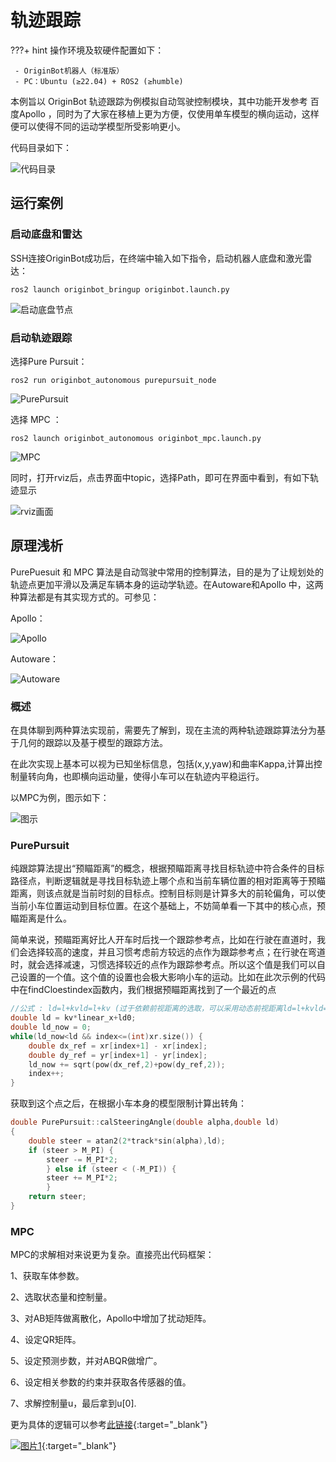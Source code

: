 # **轨迹跟踪**

???+ hint
    操作环境及软硬件配置如下：
    

     - OriginBot机器人（标准版）
     - PC：Ubuntu (≥22.04) + ROS2 (≥humble)

本例旨以 OriginBot 轨迹跟踪为例模拟自动驾驶控制模块，其中功能开发参考 百度Apollo ，同时为了大家在移植上更为方便，仅使用单车模型的横向运动，这样便可以使得不同的运动学模型所受影响更小。

代码目录如下：

![代码目录](../../assets/img/tracking/代码目录.png)

##  **运行案例**

### **启动底盘和雷达**

SSH连接OriginBot成功后，在终端中输入如下指令，启动机器人底盘和激光雷达：

```
ros2 launch originbot_bringup originbot.launch.py
```

![启动底盘节点](../../assets/img/tracking/启动底盘节点.png)

### **启动轨迹跟踪**

选择Pure Pursuit：

```
ros2 run originbot_autonomous purepursuit_node
```

![PurePursuit](../../assets/img/tracking/PurePursuit.png)

选择 MPC ：

```
ros2 launch originbot_autonomous originbot_mpc.launch.py
```

![MPC](../../assets/img/tracking/MPC.png)

同时，打开rviz后，点击界面中topic，选择Path，即可在界面中看到，有如下轨迹显示

![rviz画面](../../assets/img/tracking/rviz画面.png)

## **原理浅析**

PurePuesuit 和 MPC 算法是自动驾驶中常用的控制算法，目的是为了让规划处的轨迹点更加平滑以及满足车辆本身的运动学轨迹。在Autoware和Apollo 中，这两种算法都是有其实现方式的。可参见：

Apollo：

![Apollo](../../assets/img/tracking/Apollo.png)

Autoware：

![Autoware](../../assets/img/tracking/Autoware.png)

### **概述**

在具体聊到两种算法实现前，需要先了解到，现在主流的两种轨迹跟踪算法分为基于几何的跟踪以及基于模型的跟踪方法。

在此次实现上基本可以视为已知坐标信息，包括(x,y,yaw)和曲率Kappa,计算出控制量转向角，也即横向运动量，使得小车可以在轨迹内平稳运行。

以MPC为例，图示如下：

![图示](../../assets/img/tracking/图示.png)

### **PurePursuit**

纯跟踪算法提出“预瞄距离”的概念，根据预瞄距离寻找目标轨迹中符合条件的目标路径点，判断逻辑就是寻找目标轨迹上哪个点和当前车辆位置的相对距离等于预瞄距离，则该点就是当前时刻的目标点。控制目标则是计算多大的前轮偏角，可以使当前小车位置运动到目标位置。在这个基础上，不妨简单看一下其中的核心点，预瞄距离是什么。

简单来说，预瞄距离好比人开车时后找一个跟踪参考点，比如在行驶在直道时，我们会选择较高的速度，并且习惯考虑前方较远的点作为跟踪参考点；在行驶在弯道时，就会选择减速，习惯选择较近的点作为跟踪参考点。所以这个值是我们可以自己设置的一个值。这个值的设置也会极大影响小车的运动。比如在此次示例的代码中在findCloestindex函数内，我们根据预瞄距离找到了一个最近的点

```c++
//公式 : ld=l+kvld=l+kv (过于依赖前视距离的选取，可以采用动态前视距离ld=l+kvld=l+kv其中l、kl、k为系数，根据速度调整前视距离)
double ld = kv*linear_x+ld0;
double ld_now = 0;
while(ld_now<ld && index<=(int)xr.size()) {
    double dx_ref = xr[index+1] - xr[index];
    double dy_ref = yr[index+1] - yr[index];
    ld_now += sqrt(pow(dx_ref,2)+pow(dy_ref,2));
    index++;
}
```

获取到这个点之后，在根据小车本身的模型限制计算出转角：

```c++
double PurePursuit::calSteeringAngle(double alpha,double ld) 
{
	double steer = atan2(2*track*sin(alpha),ld);
	if (steer > M_PI) {
        steer -= M_PI*2;
        } else if (steer < (-M_PI)) {
        steer += M_PI*2;
        }
    return steer;
}
```

### **MPC**

MPC的求解相对来说更为复杂。直接亮出代码框架：

1、获取车体参数。

2、选取状态量和控制量。

3、对AB矩阵做离散化，Apollo中增加了扰动矩阵。

4、设定QR矩阵。

5、设定预测步数，并对ABQR做增广。

6、设定相关参数的约束并获取各传感器的值。

7、求解控制量u，最后拿到u[0].

更为具体的逻辑可以参考[此链接](https://blog.csdn.net/u013914471/article/details/83824490){:target="_blank"}





[![图片1](../../assets/img/footer.png)](https://www.guyuehome.com/){:target="_blank"}

